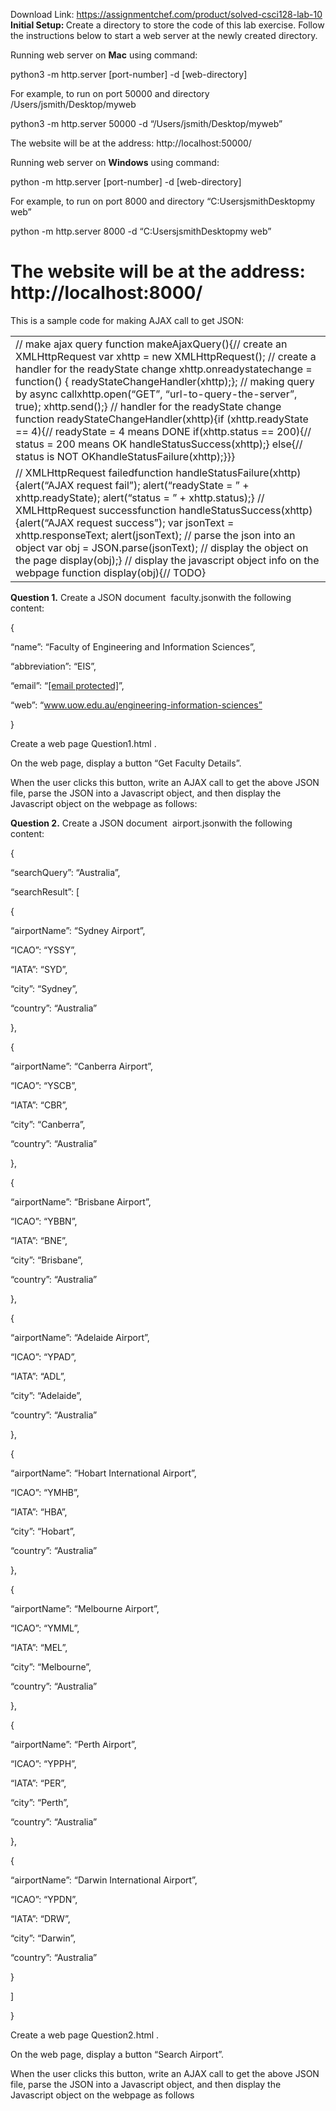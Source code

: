 Download Link: https://assignmentchef.com/product/solved-csci128-lab-10
<br>
<strong>Initial Setup: </strong>Create​ a directory to store the code of this lab exercise. Follow the instructions below to start a web server at the newly created directory.

Running web server on <strong>Mac</strong>​ using command:​

python3 -m http.server [port-number] -d [web-directory]

For example, to run on port 50000 and directory /Users/jsmith/Desktop/myweb

python3 -m http.server 50000 -d “/Users/jsmith/Desktop/myweb”

The website will be at the address: http://localhost:50000/​

Running web server on <strong>Windows</strong>​ using command:​

python -m http.server [port-number] -d [web-directory]

For example, to run on port 8000 and directory “C:UsersjsmithDesktopmy web”




python -m http.server 8000 -d “C:UsersjsmithDesktopmy web”




<h1>The website will be at the address: http://localhost:8000/​</h1>

This is a sample code for making AJAX call to get JSON:

<table width="624">

 <tbody>

  <tr>

   <td width="624">// make ajax query function makeAjaxQuery(){// create an XMLHttpRequest   var xhttp = new XMLHttpRequest(); // create a handler for the readyState change   xhttp.onreadystatechange = function() {     readyStateChangeHandler(xhttp);}; // making query by async callxhttp.open(“GET”, “url-to-query-the-server”, true);   xhttp.send();} // handler for the readyState change function readyStateChangeHandler(xhttp){if (xhttp.readyState == 4){// readyState = 4 means DONE if(xhttp.status == 200){// status = 200 means OK       handleStatusSuccess(xhttp);}     else{// status is NOT OKhandleStatusFailure(xhttp);}}}</td>

  </tr>

  <tr>

   <td width="624"> // XMLHttpRequest failedfunction handleStatusFailure(xhttp){alert(“AJAX request fail”);   alert(“readyState = ” + xhttp.readyState);   alert(“status = ” + xhttp.status);}  // XMLHttpRequest successfunction handleStatusSuccess(xhttp){alert(“AJAX request success”); var jsonText = xhttp.responseText;   alert(jsonText); // parse the json into an object   var obj = JSON.parse(jsonText); // display the object on the page   display(obj);} // display the javascript object info on the webpage function display(obj){// TODO} </td>

  </tr>

 </tbody>

</table>




<strong>Question 1.</strong> Create a JSON document ​ faculty.json​ with the following content:​

{

“name”: “Faculty of Engineering and Information Sciences”,

“abbreviation”: “EIS”,

“email”: “<a href="/cdn-cgi/l/email-protection" class="__cf_email__" data-cfemail="1174786251647e663f7475643f7064">[email protected]</a>”,

“web”: “www.uow.edu.au/engineering-information-sciences”

}




Create a web page Question1.html​ .​

On the web page, display a button “Get Faculty Details”.

When the user clicks this button, write an AJAX call to get the above JSON file, parse the JSON into a Javascript object, and then display the Javascript object on the webpage as follows:<strong>        </strong>

<strong>Question 2.</strong> Create a JSON document ​ airport.json​ with the following content:​

{

“searchQuery”: “Australia”,

“searchResult”: [

{

“airportName”: “Sydney Airport”,

“ICAO”: “YSSY”,

“IATA”: “SYD”,

“city”: “Sydney”,

“country”: “Australia”

},

{

“airportName”: “Canberra Airport”,

“ICAO”: “YSCB”,

“IATA”: “CBR”,

“city”: “Canberra”,

“country”: “Australia”

},

{

“airportName”: “Brisbane Airport”,

“ICAO”: “YBBN”,

“IATA”: “BNE”,

“city”: “Brisbane”,

“country”: “Australia”

},

{

“airportName”: “Adelaide Airport”,

“ICAO”: “YPAD”,

“IATA”: “ADL”,

“city”: “Adelaide”,

“country”: “Australia”

},

{

“airportName”: “Hobart International Airport”,

“ICAO”: “YMHB”,

“IATA”: “HBA”,

“city”: “Hobart”,

“country”: “Australia”

},

{

“airportName”: “Melbourne Airport”,

“ICAO”: “YMML”,

“IATA”: “MEL”,

“city”: “Melbourne”,

“country”: “Australia”

},

{

“airportName”: “Perth Airport”,

“ICAO”: “YPPH”,

“IATA”: “PER”,

“city”: “Perth”,

“country”: “Australia”

},

{

“airportName”: “Darwin International Airport”,

“ICAO”: “YPDN”,

“IATA”: “DRW”,

“city”: “Darwin”,

“country”: “Australia”

}

]

}




Create a web page Question2.html​ .​

On the web page, display a button “Search Airport”.

When the user clicks this button, write an AJAX call to get the above JSON file, parse the JSON into a Javascript object, and then display the Javascript object on the webpage as follows
